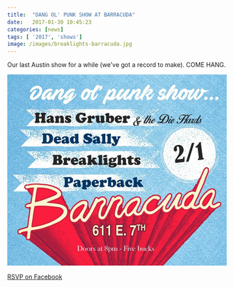 ```yaml
---
title:  "DANG OL' PUNK SHOW AT BARRACUDA"
date:   2017-01-30 10:45:23
categories: [news]
tags: [ '2017', 'shows']
image: /images/breaklights-barracuda.jpg
---
```


Our last Austin show for a while (we've got a record to make). COME HANG.

![Breaklights at Barracuda](/images/breaklights-barracuda.jpg)

[RSVP on Facebook](https://www.facebook.com/events/1392167764135360/)